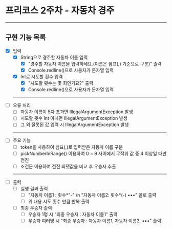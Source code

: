 # 프리코스 2주차 - 자동차 경주
---
## 구현 기능 목록
- [X] 입력 <br>
  - [X] String으로 경주할 자동차 이름 입력 <br>
    - [X] "경주할 자동차 이름을 입력하세요.(이름은 쉼표(,) 기준으로 구분)" 출력 <br>
    - [X] Console.redline()으로 사용자가 문자열 입력 <br>
  - [X] Int로 시도할 횟수 입력 <br>
    - [X] "시도할 횟수는 몇 회인가요?" 출력 <br>
    - [X] Console.redline()으로 사용자가 문자열 입력 <br>
  ---
- [ ] 오류 처리 <br>
  - [ ] 자동차 이름이 5자 초과면 IllegalArgumentException 발생 <br>
  - [ ] 시도할 횟수 Int 아니면 IllegalArgumentException 발생 <br>
  - [ ] 그 외 잘못된 값 입력 시 IllegalArgumentException 발생 <br>
  ---
- [ ] 주요 기능 <br>
  - [ ] token을 사용하여 쉼표(,)로 입력받은 자동차 이름 구분 <br>
  - [ ] pickNumberInRange() 이용하여 0 ~ 9 사이에서 무작위 값 중 4 이상일 때만 전진 <br>
  - [ ] 조건문 이용하여 전진 최댓값을 비교 후 우승자 추출 <br>
  ---
- [ ] 출력 <br>
  - [ ] 실행 결과 출력 <br>
    - [ ] "자동차 이름1 : 횟수*"-" /n "자동차 이름2: 횟수*(-) •••" 꼴로 출력 <br>
    - [ ] 위 내용 시도 횟수 만큼 반복 출력 <br>
  - [ ] 최종 우승자 출력 <br>
    - [ ] 우승자 1명 시 "최종 우승자 : 자동차 이름1" 출력 <br>
    - [ ] 우승자 여러명 시 "최종 우승자 : 자동차 이름1, 자동차 이름2, •••" 출력
